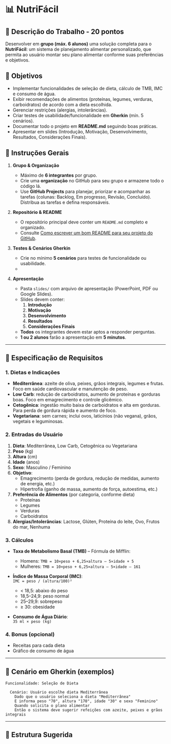 # 📊 NutriFácil

## 📝 Descrição do Trabalho - 20 pontos
Desenvolver em **grupo (máx. 6 alunos)** uma solução completa para o **NutriFácil**: um sistema de planejamento alimentar personalizado, que permita ao usuário montar seu plano alimentar conforme suas preferências e objetivos.

## 🎯 Objetivos
- Implementar funcionalidades de seleção de dieta, cálculo de TMB, IMC e consumo de água.
- Exibir recomendações de alimentos (proteínas, legumes, verduras, carboidratos) de acordo com a dieta escolhida.
- Gerenciar restrições (alergias, intolerâncias).
- Criar testes de usabilidade/funcionalidade em **Gherkin** (mín. 5 cenários).
- Documentar todo o projeto em **README.md** seguindo boas práticas.
- Apresentar em slides (Introdução, Motivação, Desenvolvimento, Resultados, Considerações Finais).

## 🚀 Instruções Gerais

1. **Grupo & Organização**  
   - Máximo de **6 integrantes** por grupo.  
   - Crie uma **organização** no GitHub para seu grupo e armazene todo o código lá.  
   - Use **GitHub Projects** para planejar, priorizar e acompanhar as tarefas (colunas: Backlog, Em progresso, Revisão, Concluído). Distribua as tarefas e defina responsáveis.

2. **Repositório & README**  
   - O repositório principal deve conter um `README.md` completo e organizado.  
   - Consulte [Como escrever um bom README para seu projeto do GitHub](https://www.freecodecamp.org/portuguese/news/como-escrever-um-bom-arquivo-readme-para-seu-projeto-do-github/).

3. **Testes & Cenários Gherkin**  
   - Crie no mínimo **5 cenários** para testes de funcionalidade ou usabilidade.  
   - 

4. **Apresentação**  
   - Pasta `slides/` com arquivo de apresentação (PowerPoint, PDF ou Google Slides).  
   - Slides devem conter:  
     1. **Introdução**  
     2. **Motivação**  
     3. **Desenvolvimento**  
     4. **Resultados**  
     5. **Considerações Finais**  
   - **Todos** os integrantes devem estar aptos a responder perguntas.  
   - **1 ou 2 alunos** farão a apresentação em **5 minutos**.

---

## 📑 Especificação de Requisitos

### 1. Dietas e Indicações
- **Mediterrânea**: azeite de oliva, peixes, grãos integrais, legumes e frutas. Foco em saúde cardiovascular e manutenção de peso.  
- **Low Carb**: redução de carboidratos, aumento de proteínas e gorduras boas. Foco em emagrecimento e controle glicêmico.  
- **Cetogênica**: ingestão muito baixa de carboidratos e alta em gorduras. Para perda de gordura rápida e aumento de foco.  
- **Vegetariana**: sem carnes; inclui ovos, laticínios (não vegana), grãos, vegetais e leguminosas.

### 2. Entradas do Usuário
1. **Dieta**: Mediterrânea, Low Carb, Cetogênica ou Vegetariana  
2. **Peso** (kg)  
3. **Altura** (cm)  
4. **Idade** (anos)  
5. **Sexo**: Masculino / Feminino  
6. **Objetivo**:  
   - Emagrecimento (perda de gordura, redução de medidas, aumento de energia, etc.)  
   - Hipertrofia (ganho de massa, aumento de força, autoestima, etc.)  
7. **Preferência de Alimentos** (por categoria, conforme dieta)  
   - Proteínas  
   - Legumes  
   - Verduras  
   - Carboidratos  
8. **Alergias/Intolerâncias**: Lactose, Glúten, Proteína do leite, Ovo, Frutos do mar, Nenhuma

### 3. Cálculos
- **Taxa de Metabolismo Basal (TMB)** – Fórmula de Mifflin:  
  - Homens: `TMB = 10×peso + 6,25×altura – 5×idade + 5`  
  - Mulheres: `TMB = 10×peso + 6,25×altura – 5×idade – 161`

- **Índice de Massa Corporal (IMC)**:  
  `IMC = peso / (altura/100)²`  
  - < 18,5: abaixo do peso  
  - 18,5–24,9: peso normal  
  - 25–29,9: sobrepeso  
  - ≥ 30: obesidade

- **Consumo de Água Diário**:  
  `35 ml × peso (kg)`  

### 4. Bonus (opcional)
- Receitas para cada dieta  
- Gráfico de consumo de água  

---

## 🧪 Cenário em Gherkin (exemplos)

```gherkin
Funcionalidade: Seleção de Dieta

  Cenário: Usuário escolhe dieta Mediterrânea
    Dado que o usuário seleciona a dieta "Mediterrânea"
    E informa peso "70", altura "170", idade "30" e sexo "Feminino"
    Quando solicita o plano alimentar
    Então o sistema deve sugerir refeições com azeite, peixes e grãos integrais
```

---

## 📂 Estrutura Sugerida

